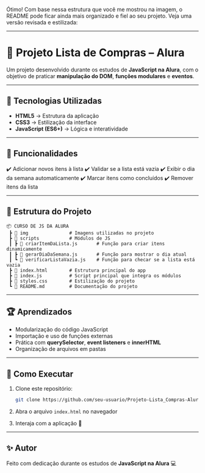 Ótimo! Com base nessa estrutura que você me mostrou na imagem, o README pode ficar ainda mais organizado e fiel ao seu projeto. Veja uma versão revisada e estilizada:

---

# 🛒 Projeto Lista de Compras – Alura

Um projeto desenvolvido durante os estudos de **JavaScript na Alura**, com o objetivo de praticar **manipulação do DOM**, **funções modulares** e **eventos**.

---

## 🚀 Tecnologias Utilizadas

* **HTML5** → Estrutura da aplicação
* **CSS3** → Estilização da interface
* **JavaScript (ES6+)** → Lógica e interatividade

---

## 🎯 Funcionalidades

✔️ Adicionar novos itens à lista
✔️ Validar se a lista está vazia
✔️ Exibir o dia da semana automaticamente
✔️ Marcar itens como concluídos
✔️ Remover itens da lista

---

## 📂 Estrutura do Projeto

```
📦 CURSO DE JS DA ALURA
 ┣ 📂 img               # Imagens utilizadas no projeto
 ┣ 📂 scripts           # Módulos de JS
 ┃ ┣ 📜 criarItemDaLista.js       # Função para criar itens dinamicamente
 ┃ ┣ 📜 gerarDiaDaSemana.js       # Função para mostrar o dia atual
 ┃ ┗ 📜 verificarListaVazia.js    # Função para checar se a lista está vazia
 ┣ 📜 index.html        # Estrutura principal do app
 ┣ 📜 index.js          # Script principal que integra os módulos
 ┣ 📜 styles.css        # Estilização do projeto
 ┗ 📜 README.md         # Documentação do projeto
```

---
## 🏆 Aprendizados

* Modularização do código JavaScript
* Importação e uso de funções externas
* Prática com **querySelector**, **event listeners** e **innerHTML**
* Organização de arquivos em pastas

---

## 📌 Como Executar

1. Clone este repositório:

   ```bash
   git clone https://github.com/seu-usuario/Projeto-Lista_Compras-Alura.git
   ```
2. Abra o arquivo `index.html` no navegador
3. Interaja com a aplicação 🚀

---

## ✨ Autor

Feito com dedicação durante os estudos de **JavaScript na Alura** 💻
